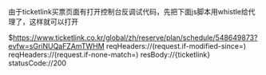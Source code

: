由于ticketlink买票页面有打开控制台反调试代码，先把下面js脚本用whistle给代理了，这样就可以打开

$https://www.ticketlink.co.kr/global/zh/reserve/plan/schedule/548649873?evfw=sGriNUQaFZAmTWHM reqHeaders://(request.if-modified-since=) reqHeaders://(request.if-none-match=) resBody://{ticketlink} statusCode://200
